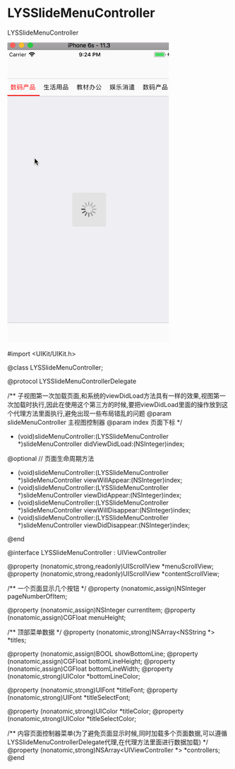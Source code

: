 # LYSSlideMenuController
LYSSlideMenuController

![图片](https://github.com/LIYANGSHUAI/LYSSlideMenuController/blob/master/gif.gif)

#import <UIKit/UIKit.h>

@class LYSSlideMenuController;

@protocol LYSSlideMenuControllerDelegate<NSObject>

/**
 子视图第一次加载页面,和系统的viewDidLoad方法具有一样的效果,视图第一次加载时执行,因此在使用这个第三方的时候,要把viewDidLoad里面的操作放到这个代理方法里面执行,避免出现一些布局错乱的问题
 @param slideMenuController 主视图控制器
 @param index 页面下标
 */
- (void)slideMenuController:(LYSSlideMenuController *)slideMenuController didViewDidLoad:(NSInteger)index;

@optional
// 页面生命周期方法
- (void)slideMenuController:(LYSSlideMenuController *)slideMenuController viewWillAppear:(NSInteger)index;
- (void)slideMenuController:(LYSSlideMenuController *)slideMenuController viewDidAppear:(NSInteger)index;
- (void)slideMenuController:(LYSSlideMenuController *)slideMenuController viewWillDisappear:(NSInteger)index;
- (void)slideMenuController:(LYSSlideMenuController *)slideMenuController viewDidDisappear:(NSInteger)index;

@end

@interface LYSSlideMenuController : UIViewController

@property (nonatomic,strong,readonly)UIScrollView *menuScrollView;
@property (nonatomic,strong,readonly)UIScrollView *contentScrollView;

/**
 一个页面显示几个按钮
 */
@property (nonatomic,assign)NSInteger pageNumberOfItem;

@property (nonatomic,assign)NSInteger currentItem;
@property (nonatomic,assign)CGFloat menuHeight;

/**
 顶部菜单数据
 */
@property (nonatomic,strong)NSArray<NSString *> *titles;

@property (nonatomic,assign)BOOL showBottomLine;
@property (nonatomic,assign)CGFloat bottomLineHeight;
@property (nonatomic,assign)CGFloat bottomLineWidth;
@property (nonatomic,strong)UIColor *bottomLineColor;

@property (nonatomic,strong)UIFont *titleFont;
@property (nonatomic,strong)UIFont *titleSelectFont;

@property (nonatomic,strong)UIColor *titleColor;
@property (nonatomic,strong)UIColor *titleSelectColor;

/**
 内容页面控制器菜单(为了避免页面显示时候,同时加载多个页面数据,可以遵循LYSSlideMenuControllerDelegate代理,在代理方法里面进行数据加载)
 */
@property (nonatomic,strong)NSArray<UIViewController<LYSSlideMenuControllerDelegate> *> *controllers;
@end
